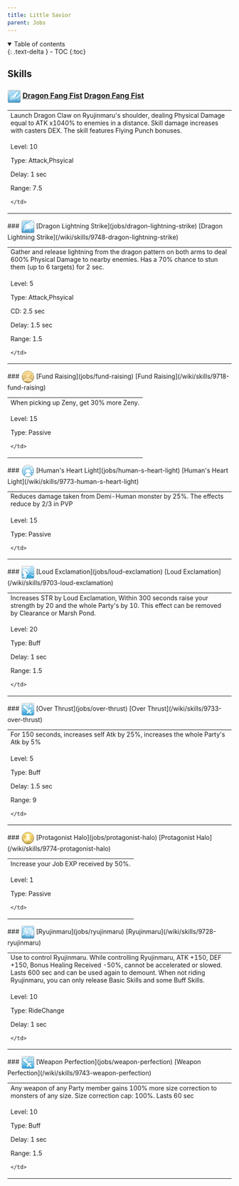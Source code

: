 ```yaml
---
title: Little Savior 
parent: Jobs
---
```


<details open markdown="block">
<summary>
  Table of contents
</summary>
{: .text-delta }
- TOC
{:toc}
</details>

## Skills

### <img src="/assets/images/skills/skill_1806001.png" width="30" height="30" style="vertical-align: middle"> [Dragon Fang Fist](jobs/dragon-fang-fist) [Dragon Fang Fist](/wiki/skills/9758-dragon-fang-fist)
<table>
<tbody>
  <tr>
    <td>Launch Dragon Claw on Ryujinmaru's shoulder, dealing Physical Damage equal to ATK x1040% to enemies in a distance. Skill damage increases with casters DEX. The skill features Flying Punch bonuses.</td>
  </tr>
  <tr>
    <td>
              <p class="label label-yellow fs-1">Level: 10</p>
              <p class="label label-yellow fs-1">Type: Attack,Phsyical</p>
              <p class="label label-yellow fs-1">Delay: 1 sec</p>
              <p class="label label-yellow fs-1">Range: 7.5</p>
      
    </td>
  </tr>
</tbody>
</table>
### <img src="/assets/images/skills/skill_1805001.png" width="30" height="30" style="vertical-align: middle"> [Dragon Lightning Strike](jobs/dragon-lightning-strike) [Dragon Lightning Strike](/wiki/skills/9748-dragon-lightning-strike)
<table>
<tbody>
  <tr>
    <td>Gather and release lightning from the dragon pattern on both arms to deal 600% Physical Damage to nearby enemies. Has a 70% chance to stun them (up to 6 targets) for 2 sec.</td>
  </tr>
  <tr>
    <td>
              <p class="label label-yellow fs-1">Level: 5</p>
              <p class="label label-yellow fs-1">Type: Attack,Phsyical</p>
              <p class="label label-yellow fs-1">CD: 2.5 sec</p>
              <p class="label label-yellow fs-1">Delay: 1.5 sec</p>
              <p class="label label-yellow fs-1">Range: 1.5</p>
      
    </td>
  </tr>
</tbody>
</table>
### <img src="/assets/images/skills/skill_267001.png" width="30" height="30" style="vertical-align: middle"> [Fund Raising](jobs/fund-raising) [Fund Raising](/wiki/skills/9718-fund-raising)
<table>
<tbody>
  <tr>
    <td>When picking up Zeny, get 30% more Zeny.</td>
  </tr>
  <tr>
    <td>
              <p class="label label-yellow fs-1">Level: 15</p>
              <p class="label label-yellow fs-1">Type: Passive</p>
      
    </td>
  </tr>
</tbody>
</table>
### <img src="/assets/images/skills/skill_219001.png" width="30" height="30" style="vertical-align: middle"> [Human's Heart Light](jobs/human-s-heart-light) [Human's Heart Light](/wiki/skills/9773-human-s-heart-light)
<table>
<tbody>
  <tr>
    <td>Reduces damage taken from Demi-Human monster by 25%. The effects reduce by 2/3 in PVP</td>
  </tr>
  <tr>
    <td>
              <p class="label label-yellow fs-1">Level: 15</p>
              <p class="label label-yellow fs-1">Type: Passive</p>
      
    </td>
  </tr>
</tbody>
</table>
### <img src="/assets/images/skills/skill_208001.png" width="30" height="30" style="vertical-align: middle"> [Loud Exclamation](jobs/loud-exclamation) [Loud Exclamation](/wiki/skills/9703-loud-exclamation)
<table>
<tbody>
  <tr>
    <td>Increases STR by Loud Exclamation, Within 300 seconds raise your strength by 20 and the whole Party's by 10. This effect can be removed by Clearance or Marsh Pond.</td>
  </tr>
  <tr>
    <td>
              <p class="label label-yellow fs-1">Level: 20</p>
              <p class="label label-yellow fs-1">Type: Buff</p>
              <p class="label label-yellow fs-1">Delay: 1 sec</p>
              <p class="label label-yellow fs-1">Range: 1.5</p>
      
    </td>
  </tr>
</tbody>
</table>
### <img src="/assets/images/skills/skill_211001.png" width="30" height="30" style="vertical-align: middle"> [Over Thrust](jobs/over-thrust) [Over Thrust](/wiki/skills/9733-over-thrust)
<table>
<tbody>
  <tr>
    <td>For 150 seconds, increases self Atk by 25%, increases the whole Party's Atk by 5%</td>
  </tr>
  <tr>
    <td>
              <p class="label label-yellow fs-1">Level: 5</p>
              <p class="label label-yellow fs-1">Type: Buff</p>
              <p class="label label-yellow fs-1">Delay: 1.5 sec</p>
              <p class="label label-yellow fs-1">Range: 9</p>
      
    </td>
  </tr>
</tbody>
</table>
### <img src="/assets/images/skills/skill_1703001.png" width="30" height="30" style="vertical-align: middle"> [Protagonist Halo](jobs/protagonist-halo) [Protagonist Halo](/wiki/skills/9774-protagonist-halo)
<table>
<tbody>
  <tr>
    <td>Increase your Job EXP received by 50%.</td>
  </tr>
  <tr>
    <td>
              <p class="label label-yellow fs-1">Level: 1</p>
              <p class="label label-yellow fs-1">Type: Passive</p>
      
    </td>
  </tr>
</tbody>
</table>
### <img src="/assets/images/skills/skill_1802001.png" width="30" height="30" style="vertical-align: middle"> [Ryujinmaru](jobs/ryujinmaru) [Ryujinmaru](/wiki/skills/9728-ryujinmaru)
<table>
<tbody>
  <tr>
    <td>Use to control Ryujinmaru. While controlling Ryujinmaru, ATK +150, DEF +150, Bonus Healing Received -50%, cannot be accelerated or slowed. Lasts 600 sec and can be used again to demount. When not riding Ryujinmaru, you can only release Basic Skills and some Buff Skills.</td>
  </tr>
  <tr>
    <td>
              <p class="label label-yellow fs-1">Level: 10</p>
              <p class="label label-yellow fs-1">Type: RideChange</p>
              <p class="label label-yellow fs-1">Delay: 1 sec</p>
      
    </td>
  </tr>
</tbody>
</table>
### <img src="/assets/images/skills/skill_205001.png" width="30" height="30" style="vertical-align: middle"> [Weapon Perfection](jobs/weapon-perfection) [Weapon Perfection](/wiki/skills/9743-weapon-perfection)
<table>
<tbody>
  <tr>
    <td>Any weapon of any Party member gains 100% more size correction to monsters of any size. Size correction cap: 100%. Lasts 60 sec</td>
  </tr>
  <tr>
    <td>
              <p class="label label-yellow fs-1">Level: 10</p>
              <p class="label label-yellow fs-1">Type: Buff</p>
              <p class="label label-yellow fs-1">Delay: 1 sec</p>
              <p class="label label-yellow fs-1">Range: 1.5</p>
      
    </td>
  </tr>
</tbody>
</table>

